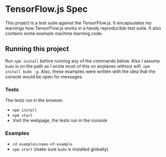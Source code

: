# TensorFlow.js Spec

This project is a test suite against the TensorFlow.js. It encapsulates my learnings how TensorFlow.js works in a handy reproducible test suite. It also contains some example machine learning code.

## Running this project

Run `npm install` before running any of the commands below. Also I assume `budo` is on the path as I wrote most of this on airplanes without wifi. `npm install budo -g`. Also, these examples were written with the idea that the console would be open for messages.

### Tests

The tests run in the browser.

* `npm install`
* `npm start`
* Visit the webpage, the tests run in the console

### Examples

* `cd examples/name-of-example`
* `npm start` (make sure `budo` is installed globally)
